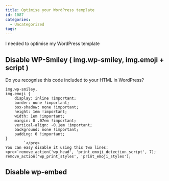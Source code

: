 ```yaml
---
title: Optimise your WordPress template
id: 1087
categories:
  - Uncategorized
tags:
---
```


I needed to optimise my WordPress template
<!--more-->

## Disable WP-Smiley ( img.wp-smiley, img.emoji + script )

Do you recognise this code included to your HTML in WordPress?

    img.wp-smiley,
    img.emoji {
    	display: inline !important;
    	border: none !important;
    	box-shadow: none !important;
    	height: 1em !important;
    	width: 1em !important;
    	margin: 0 .07em !important;
    	vertical-align: -0.1em !important;
    	background: none !important;
    	padding: 0 !important;
    }
    		`</pre>
    You can easy disable it using this two lines:
    <pre>`remove_action('wp_head', 'print_emoji_detection_script', 7);
    remove_action('wp_print_styles', 'print_emoji_styles');

## Disable wp-embed

<pre></pre>